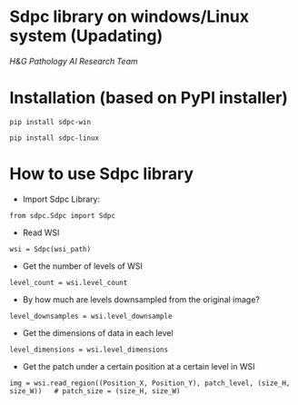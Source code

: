 # Sdpc library on windows/Linux system (Upadating)


*H&G Pathology AI Research Team*

# Installation (based on PyPI installer)

`pip install sdpc-win`

`pip install sdpc-linux`

# How to use Sdpc library

- Import Sdpc Library:

```
from sdpc.Sdpc import Sdpc
```

- Read WSI 

```
wsi = Sdpc(wsi_path)
```

- Get the number of levels of WSI

```
level_count = wsi.level_count
```

- By how much are levels downsampled from the original image?

```
level_downsamples = wsi.level_downsample
```

- Get the dimensions of data in each level

```
level_dimensions = wsi.level_dimensions
```

- Get the patch under a certain position at a certain level in WSI

```
img = wsi.read_region((Position_X, Position_Y), patch_level, (size_H, size_W))   # patch_size = (size_H, size_W)
```
